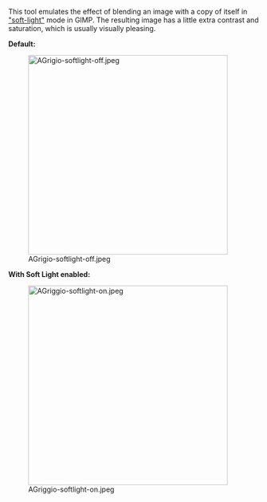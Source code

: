 This tool emulates the effect of blending an image with a copy of itself
in ["soft-light"](https://en.wikipedia.org/wiki/Blend_modes#Soft_Light)
mode in GIMP. The resulting image has a little extra contrast and
saturation, which is usually visually pleasing.

**Default:**

<figure>
<img src="AGrigio-softlight-off.jpeg" title="AGrigio-softlight-off.jpeg"
width="400" />
<figcaption>AGrigio-softlight-off.jpeg</figcaption>
</figure>

**With Soft Light enabled:**

<figure>
<img src="AGriggio-softlight-on.jpeg" title="AGriggio-softlight-on.jpeg"
width="400" />
<figcaption>AGriggio-softlight-on.jpeg</figcaption>
</figure>